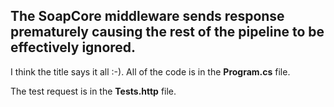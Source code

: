 ﻿## The SoapCore middleware sends response prematurely causing the rest of the pipeline to be effectively ignored.

I think the title says it all :-). All of the code is in the __Program.cs__ file.

The test request is in the __Tests.http__ file.